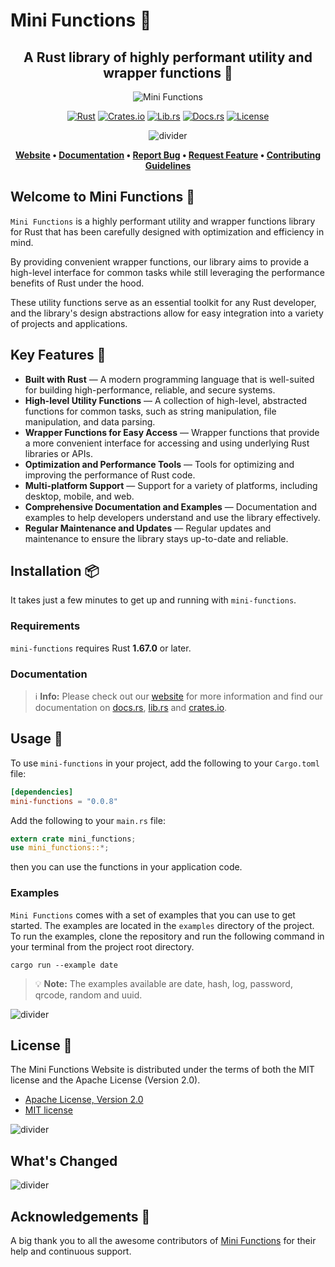 # Mini Functions 🦀

<!-- markdownlint-disable MD033 -->
<center>

## A Rust library of highly performant utility and wrapper functions 🚀

![Mini Functions][banner]

[![Rust][made-with-rust-badge]][12] [![Crates.io][crates-badge]][8] [![Lib.rs][libs-badge]][10] [![Docs.rs][docs-badge]][9] [![License][license-badge]][2]

![divider][divider]

**[Website][0]
• [Documentation][9]
• [Report Bug][3]
• [Request Feature][3]
• [Contributing Guidelines][4]**

</center>

## Welcome to Mini Functions 👋

`Mini Functions` is a highly performant utility and wrapper functions library for Rust that has been carefully designed with optimization and efficiency in mind.

By providing convenient wrapper functions, our library aims to provide a high-level interface for common tasks while still leveraging the performance benefits of Rust under the hood.

These utility functions serve as an essential toolkit for any Rust developer, and the library's design abstractions allow for easy integration into a variety of projects and applications.

## Key Features 🎯

- **Built with Rust** — A modern programming language that is well-suited for building high-performance, reliable, and secure systems.
- **High-level Utility Functions** — A collection of high-level, abstracted functions for common tasks, such as string manipulation, file manipulation, and data parsing.
- **Wrapper Functions for Easy Access** — Wrapper functions that provide a more convenient interface for accessing and using underlying Rust libraries or APIs.
- **Optimization and Performance Tools** — Tools for optimizing and improving the performance of Rust code.
- **Multi-platform Support** — Support for a variety of platforms, including desktop, mobile, and web.
- **Comprehensive Documentation and Examples** — Documentation and examples to help developers understand and use the library effectively.
- **Regular Maintenance and Updates** — Regular updates and maintenance to ensure the library stays up-to-date and reliable.

## Installation 📦

It takes just a few minutes to get up and running with `mini-functions`.

### Requirements

`mini-functions` requires Rust **1.67.0** or later.

### Documentation

> ℹ️ **Info:** Please check out our [website][0] for more information and find our documentation on [docs.rs][9], [lib.rs][10] and [crates.io][8].

## Usage 📖

To use `mini-functions` in your project, add the following to your `Cargo.toml` file:

```toml
[dependencies]
mini-functions = "0.0.8"
```

Add the following to your `main.rs` file:

```rust
extern crate mini_functions;
use mini_functions::*;
```

then you can use the functions in your application code.

### Examples

`Mini Functions` comes with a set of examples that you can use to get started. The examples are located in the `examples` directory of the project. To run the examples, clone the repository and run the following command in your terminal from the project root directory.

```shell
cargo run --example date
```

> 💡 **Note:** The examples available are date, hash, log, password, qrcode, random and uuid.

![divider][divider]

## License 📜

The Mini Functions Website is distributed under the terms of both the MIT license and the Apache License (Version 2.0).

- [Apache License, Version 2.0][2]
- [MIT license][3]

![divider][divider]

## What's Changed

![divider][divider]

## Acknowledgements 💙

A big thank you to all the awesome contributors of [Mini Functions][4] for their help and continuous support.

[0]: https://minifunctions.com
[2]: http://opensource.org/licenses/MIT
[3]: https://github.com/sebastienrousseau/mini-functions/issues
[4]: https://raw.githubusercontent.com/sebastienrousseau/mini-functions/main/.github/CONTRIBUTING.md
[8]: https://crates.io/crates/mini-functions
[9]: https://docs.rs/mini-functions
[10]: https://lib.rs/crates/mini-functions
[12]: https://www.rust-lang.org/

[banner]: https://raw.githubusercontent.com/sebastienrousseau/vault/main/assets/banners/banner-mini-functions.svg "Mini Functions - Rust 🦀"
[crates-badge]: https://img.shields.io/crates/v/mini-functions.svg?style=for-the-badge 'Crates.io'
[divider]: https://raw.githubusercontent.com/sebastienrousseau/vault/main/assets/elements/divider.svg "divider"
[docs-badge]: https://img.shields.io/docsrs/mini-functions.svg?style=for-the-badge 'Docs.rs '
[libs-badge]: https://img.shields.io/badge/lib.rs-v0.0.8-orange.svg?style=for-the-badge 'Lib.rs'
[license-badge]: https://img.shields.io/crates/l/mini-functions.svg?style=for-the-badge 'License'
[made-with-rust-badge]: https://raw.githubusercontent.com/sebastienrousseau/vault/main/assets/shields/made-with-rust.svg "Made With Rust 🦀"
